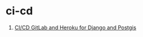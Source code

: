 # ci-cd

1. [CI/CD GitLab and Heroku for Django and Postgis](/gitlab-heroku-django-postgis/README.md)